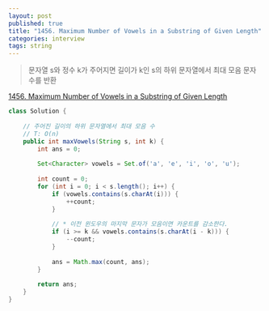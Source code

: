 ```yaml
---
layout: post
published: true
title: "1456. Maximum Number of Vowels in a Substring of Given Length"
categories: interview
tags: string
---
```


> 문자열 s와 정수 k가 주어지면 길이가 k인 s의 하위 문자열에서 최대 모음 문자 수를 반환

[1456. Maximum Number of Vowels in a Substring of Given Length](https://leetcode.com/problems/maximum-number-of-vowels-in-a-substring-of-given-length/)

```java
class Solution {
    
    // 주어진 길이의 하위 문자열에서 최대 모음 수
    // T: O(n)
    public int maxVowels(String s, int k) {
        int ans = 0;
        
        Set<Character> vowels = Set.of('a', 'e', 'i', 'o', 'u');
        
        int count = 0;
        for (int i = 0; i < s.length(); i++) {
            if (vowels.contains(s.charAt(i))) {
                ++count; 
            }
            
            // * 이전 윈도우의 마지막 문자가 모음이면 카운트를 감소한다.
            if (i >= k && vowels.contains(s.charAt(i - k))) {
                --count;
            }
            
            ans = Math.max(count, ans);
        }
        
        return ans;
    }
}
```

